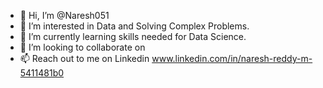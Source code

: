 - 👋 Hi, I’m @Naresh051
- 👀 I’m interested in Data and Solving Complex Problems.
- 🌱 I’m currently learning skills needed for Data Science.
- 💞️ I’m looking to collaborate on 
- 📫 Reach out to me on Linkedin www.linkedin.com/in/naresh-reddy-m-5411481b0

<!---
Naresh051/Naresh051 is a ✨ special ✨ repository because its `README.md` (this file) appears on your GitHub profile.
You can click the Preview link to take a look at your changes.
--->
